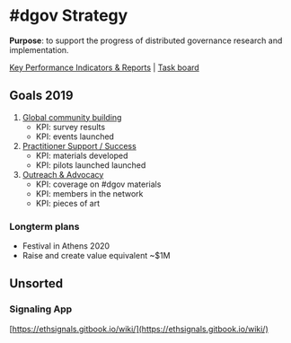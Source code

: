 # \#dgov Strategy

**Purpose**: to support the progress of distributed governance research and implementation.

[Key Performance Indicators & Reports](https://docs.google.com/spreadsheets/d/1B0XGN2uMeStBHcOcr0VySbSzYz_V67zmKCjJ-NBwvNU/edit?usp=sharing)  \|  [Task board](https://trello.com/b/CIKoPoBt/q1-2019)

## Goals 2019

1. [Global community building](community-building.md)
   * KPI: survey results
   * KPI: events launched
2. [Practitioner Support / Success ](practitioner-support-success.md)
   * KPI: materials developed
   * KPI: pilots launched launched
3. [Outreach & Advocacy](advocacy-and-education.md)
   * KPI: coverage on \#dgov materials
   * KPI: members in the network
   * KPI: pieces of art

### Longterm plans

* Festival in Athens 2020
* Raise and create value equivalent ~$1M

## Unsorted

### Signaling App

[https://ethsignals.gitbook.io/wiki/](https://ethsignals.gitbook.io/wiki/)

